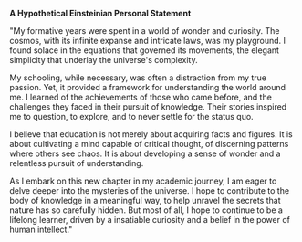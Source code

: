
**A Hypothetical Einsteinian Personal Statement**

"My formative years were spent in a world of wonder and curiosity. The cosmos, with its infinite expanse and intricate laws, was my playground. I found solace in the equations that governed its movements, the elegant simplicity that underlay the universe's complexity.

My schooling, while necessary, was often a distraction from my true passion. Yet, it provided a framework for understanding the world around me. I learned of the achievements of those who came before, and the challenges they faced in their pursuit of knowledge. Their stories inspired me to question, to explore, and to never settle for the status quo.

I believe that education is not merely about acquiring facts and figures. It is about cultivating a mind capable of critical thought, of discerning patterns where others see chaos. It is about developing a sense of wonder and a relentless pursuit of understanding.

As I embark on this new chapter in my academic journey, I am eager to delve deeper into the mysteries of the universe. I hope to contribute to the body of knowledge in a meaningful way, to help unravel the secrets that nature has so carefully hidden. But most of all, I hope to continue to be a lifelong learner, driven by a insatiable curiosity and a belief in the power of human intellect."